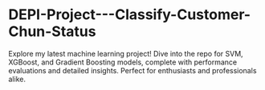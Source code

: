 # DEPI-Project---Classify-Customer-Chun-Status
 Explore my latest machine learning project! Dive into the repo for SVM, XGBoost, and Gradient Boosting models, complete with performance evaluations and detailed insights. Perfect for enthusiasts and professionals alike.

